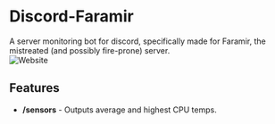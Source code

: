 # Discord-Faramir

A server monitoring bot for discord, specifically made for Faramir, the mistreated (and possibly fire-prone) server.  
![Website](https://img.shields.io/website?down_color=lightgrey&down_message=down&label=Plex&up_color=green&up_message=up&url=https%3A%2F%2Fplay.eyesofbucket.com%3A32400%2Fweb)

## Features

- **/sensors** - Outputs average and highest CPU temps.
